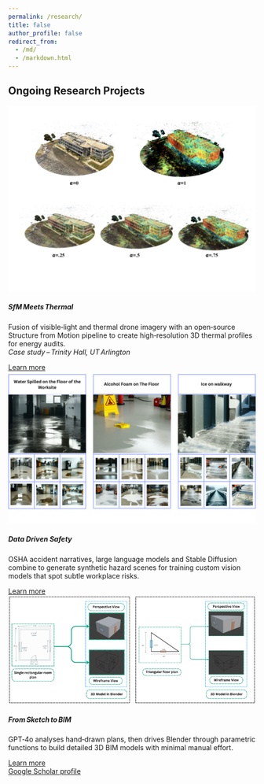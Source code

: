 ```yaml
---
permalink: /research/
title: false
author_profile: false
redirect_from:
  - /md/
  - /markdown.html
---
```


<div class="container my-4">

<div class="text-center mb-5">
  <h2 class="font-weight-bold">Ongoing Research Projects</h2>
</div>

<div class="row">

  <!-- SfM Thermal -->
  <div class="col-md-6 col-lg-4 mb-4">
    <div class="card shadow-sm h-100 border-0">
      <img class="card-img-top" src="/_pages/research_pictures/sfm_result.png" alt="SfM Thermal Project">
      <div class="card-body d-flex flex-column">
        <h5 class="card-title">SfM Meets Thermal</h5>
        <p class="card-text small flex-grow-1">
          Fusion of visible‑light and thermal drone imagery with an open‑source Structure from Motion
          pipeline to create high‑resolution 3D thermal profiles for energy audits.<br>
          <em>Case study – Trinity Hall, UT Arlington</em>
        </p>
        <a href="#" class="btn btn-outline-primary btn-sm mt-auto">Learn more</a>
      </div>
    </div>
  </div>

  <!-- Data‑Driven Safety -->
  <div class="col-md-6 col-lg-4 mb-4">
    <div class="card shadow-sm h-100 border-0">
      <img class="card-img-top" src="/_pages/research_pictures/hazard_sec_results.png" alt="Data Driven Safety">
      <div class="card-body d-flex flex-column">
        <h5 class="card-title">Data Driven Safety</h5>
        <p class="card-text small flex-grow-1">
          OSHA accident narratives, large language models and Stable Diffusion
          combine to generate synthetic hazard scenes for training custom
          vision models that spot subtle workplace risks.
        </p>
        <a href="#" class="btn btn-outline-primary btn-sm mt-auto">Learn more</a>
      </div>
    </div>
  </div>

  <!-- Sketch to BIM -->
  <div class="col-md-6 col-lg-4 mb-4">
    <div class="card shadow-sm h-100 border-0">
      <img class="card-img-top" src="/_pages/research_pictures/sketch_to_bim_results.png" alt="Sketch to BIM">
      <div class="card-body d-flex flex-column">
        <h5 class="card-title">From Sketch to BIM</h5>
        <p class="card-text small flex-grow-1">
          GPT‑4o analyses hand‑drawn plans, then drives Blender through
          parametric functions to build detailed 3D BIM models with minimal
          manual effort.
        </p>
        <a href="#" class="btn btn-outline-primary btn-sm mt-auto">Learn more</a>
      </div>
    </div>
  </div>

</div> <!-- /row -->

<div class="text-center mt-4">
  <a href="https://scholar.google.com/citations?user=pK5cGsAAAAAJ&hl" class="btn btn-primary">
    Google Scholar profile
  </a>
</div>

</div> <!-- /container -->

